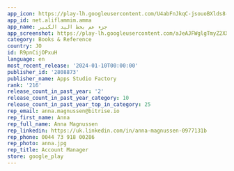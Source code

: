 ```yaml
---
app_icon: https://play-lh.googleusercontent.com/U4abFnJkqC-jsouoBXlds8-1LjS6Q5OWysmU6Zo8lmL0d46IifU3tW7ALbZ5xYYmlA
app_id: net.aliflammim.amma
app_name: جزء عم بخط اليد الكبير
app_screenshot: https://play-lh.googleusercontent.com/aJeAJFWglgTmyZ2XXZx3O83m2ECbQSu75Bt066gw-Vq2XjUgD7k3w3jK3-VhrUa9xQ
category: Books & Reference
country: JO
id: R9pnCijOPxuH
language: en
most_recent_release: '2024-01-10T00:00:00'
publisher_id: '2808873'
publisher_name: Apps Studio Factory
rank: '216'
release_count_in_past_year: '2'
release_count_in_past_year_category: 10
release_count_in_past_year_top_in_category: 25
rep_email: anna.magnussen@bitrise.io
rep_first_name: Anna
rep_full_name: Anna Magnussen
rep_linkedin: https://uk.linkedin.com/in/anna-magnussen-0977131b
rep_phone: 0044 73 918 00286
rep_photo: anna.jpg
rep_title: Account Manager
store: google_play
---
```

